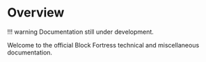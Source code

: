 # Overview

!!! warning
Documentation still under development.

Welcome to the official Block Fortress technical and miscellaneous documentation.
